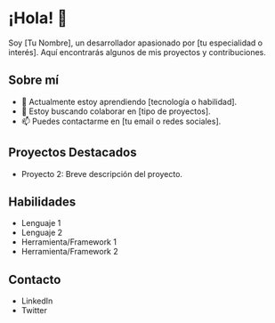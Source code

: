 # ¡Hola! 👋

Soy [Tu Nombre], un desarrollador apasionado por [tu especialidad o interés]. Aquí encontrarás algunos de mis proyectos y contribuciones.

## Sobre mí

- 🌱 Actualmente estoy aprendiendo [tecnología o habilidad].
- 👯 Estoy buscando colaborar en [tipo de proyectos].
- 📫 Puedes contactarme en [tu email o redes sociales].

## Proyectos Destacados


- Proyecto 2: Breve descripción del proyecto.

## Habilidades

- Lenguaje 1
- Lenguaje 2
- Herramienta/Framework 1
- Herramienta/Framework 2

## Contacto

- LinkedIn
- Twitter

